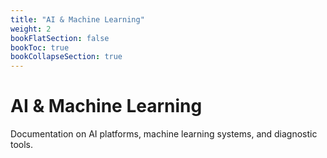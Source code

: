 ```yaml
---
title: "AI & Machine Learning"
weight: 2
bookFlatSection: false
bookToc: true
bookCollapseSection: true
---
```


# AI & Machine Learning

Documentation on AI platforms, machine learning systems, and diagnostic tools.